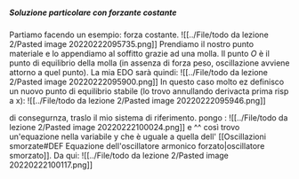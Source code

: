 ##### Soluzione particolare con forzante costante
Partiamo facendo un esempio: forza costante.
![[../File/todo da lezione 2/Pasted image 20220222095735.png]]
Prendiamo il nostro punto materiale e lo appendiamo al soffitto grazie ad una molla.
Il punto $O$ è il punto di equilibrio della molla (in assenza di forza peso, oscillazione avviene attorno a quel punto).
La mia EDO sarà quindi:
![[../File/todo da lezione 2/Pasted image 20220222095900.png]]
In questo caso molto ez definisco un nuovo punto di equilibrio stabile (lo trovo annullando derivacta prima risp a x):
![[../File/todo da lezione 2/Pasted image 20220222095946.png]]

di consegurnza, traslo il mio sistema di riferimento. pongo :
![[../File/todo da lezione 2/Pasted image 20220222100024.png]]
e ^^ così trovo un'equazione nella variabile y che è uguale a quella dell' 
[[Oscillazioni smorzate#DEF Equazione dell'oscillatore armonico forzato|oscillatore smorzato]].  Da qui:
![[../File/todo da lezione 2/Pasted image 20220222100117.png]]
